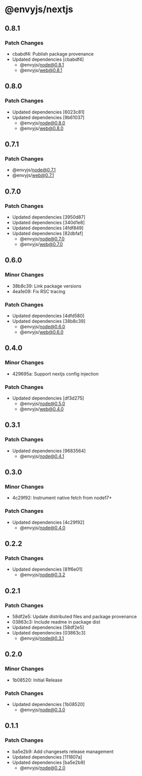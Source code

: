 # @envyjs/nextjs

## 0.8.1

### Patch Changes

- cbabdf4: Publish package provenance
- Updated dependencies [cbabdf4]
  - @envyjs/node@0.8.1
  - @envyjs/web@0.8.1

## 0.8.0

### Patch Changes

- Updated dependencies [6023c81]
- Updated dependencies [9b61037]
  - @envyjs/node@0.8.0
  - @envyjs/web@0.8.0

## 0.7.1

### Patch Changes

- @envyjs/node@0.7.1
- @envyjs/web@0.7.1

## 0.7.0

### Patch Changes

- Updated dependencies [3950d87]
- Updated dependencies [340d1e8]
- Updated dependencies [4fdf849]
- Updated dependencies [82dbfaf]
  - @envyjs/node@0.7.0
  - @envyjs/web@0.7.0

## 0.6.0

### Minor Changes

- 38b8c39: Link package versions
- 4ea1e09: Fix RSC tracing

### Patch Changes

- Updated dependencies [4dfd580]
- Updated dependencies [38b8c39]
  - @envyjs/node@0.6.0
  - @envyjs/web@0.6.0

## 0.4.0

### Minor Changes

- 429695a: Support nextjs config injection

### Patch Changes

- Updated dependencies [df3d275]
  - @envyjs/node@0.5.0
  - @envyjs/web@0.4.0

## 0.3.1

### Patch Changes

- Updated dependencies [9683564]
  - @envyjs/node@0.4.1

## 0.3.0

### Minor Changes

- 4c29f92: Instrument native fetch from node17+

### Patch Changes

- Updated dependencies [4c29f92]
  - @envyjs/node@0.4.0

## 0.2.2

### Patch Changes

- Updated dependencies [81f6e01]
  - @envyjs/node@0.3.2

## 0.2.1

### Patch Changes

- 58df2e5: Update distributed files and package provenance
- 03863c3: Include readme in package dist
- Updated dependencies [58df2e5]
- Updated dependencies [03863c3]
  - @envyjs/node@0.3.1

## 0.2.0

### Minor Changes

- 1b08520: Initial Release

### Patch Changes

- Updated dependencies [1b08520]
  - @envyjs/node@0.3.0

## 0.1.1

### Patch Changes

- ba5e2b9: Add changesets release management
- Updated dependencies [111807a]
- Updated dependencies [ba5e2b9]
  - @envyjs/node@0.2.0
